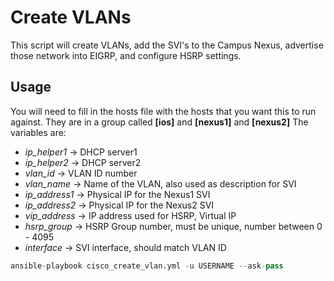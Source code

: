 # Create VLANs
This script will create VLANs, add the SVI's to the Campus Nexus, advertise those network into EIGRP, and configure HSRP settings.

## Usage
You will need to fill in the hosts file with the hosts that you want this to run against. They are in a group called **[ios]** and **[nexus1]** and **[nexus2]** The variables are:
- *ip_helper1* -> DHCP server1
- *ip_helper2* -> DHCP server2
- *vlan_id* -> VLAN ID number
- *vlan_name* -> Name of the VLAN, also used as description for SVI
- *ip_address1* -> Physical IP for the Nexus1 SVI
- *ip_address2* -> Physical IP for the Nexus2 SVI
- *vip_address* -> IP address used for HSRP, Virtual IP
- *hsrp_group* -> HSRP Group number, must be unique, number between 0 - 4095
- *interface* -> SVI interface, should match VLAN ID

```python
ansible-playbook cisco_create_vlan.yml -u USERNAME --ask-pass
```
